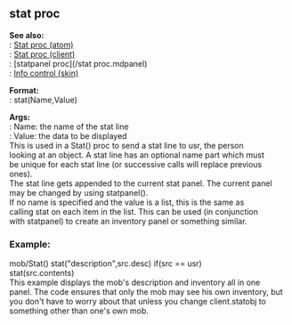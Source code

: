 ## stat proc    
**See also:**    
:   [Stat proc (atom)](/atom/proc/Stat)    
:   [Stat proc (client)](/client/proc/Stat)    
:   [statpanel proc](/stat proc.mdpanel)    
:   [Info control (skin)](/%7Bskin%7D/control/info)    
<!-- -->    
**Format:**    
:   stat(Name,Value)    
<!-- -->    
**Args:**    
:   Name: the name of the stat line    
:   Value: the data to be displayed    
This is used in a Stat() proc to send a stat line to usr, the person    
looking at an object. A stat line has an optional name part which must    
be unique for each stat line (or successive calls will replace previous    
ones).    
The stat line gets appended to the current stat panel. The current panel    
may be changed by using statpanel().    
If no name is specified and the value is a list, this is the same as    
calling stat on each item in the list. This can be used (in conjunction    
with statpanel) to create an inventory panel or something similar.    
### Example:    
mob/Stat() stat(\"description\",src.desc) if(src == usr)    
stat(src.contents)    
This example displays the mob\'s description and inventory all in one    
panel. The code ensures that only the mob may see his own inventory, but    
you don\'t have to worry about that unless you change client.statobj to    
something other than one\'s own mob.  